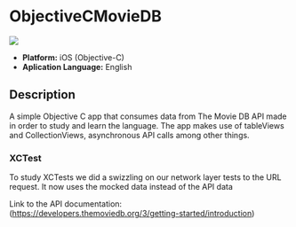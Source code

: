 # ObjectiveCMovieDB

![](https://badgen.net/badge/iOS/Objective-C/orange)

* **Platform:** iOS (Objective-C)
* **Aplication Language:** English

## Description
A simple Objective C app that consumes data from The Movie DB API made in order to study and learn the language. The app makes use of tableViews and CollectionViews, asynchronous API calls among other things.

### XCTest
To study XCTests we did a swizzling on our network layer tests to the URL request. It now uses the mocked data instead of the API data

Link to the API documentation: (https://developers.themoviedb.org/3/getting-started/introduction)
